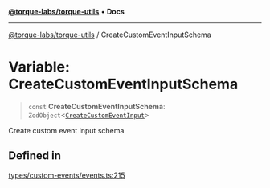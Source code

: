 [**@torque-labs/torque-utils**](../README.md) • **Docs**

***

[@torque-labs/torque-utils](../README.md) / CreateCustomEventInputSchema

# Variable: CreateCustomEventInputSchema

> `const` **CreateCustomEventInputSchema**: `ZodObject`\<[`CreateCustomEventInput`](../type-aliases/CreateCustomEventInput.md)\>

Create custom event input schema

## Defined in

[types/custom-events/events.ts:215](https://github.com/torque-labs/torque-utils/blob/c76fb4101d477d1e8e6fb4f5de7a277964527c27/types/custom-events/events.ts#L215)
